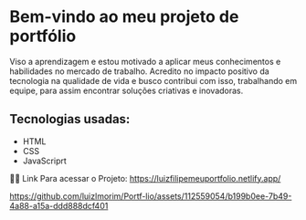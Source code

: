 <h1> Bem-vindo ao meu projeto de portfólio </h1>

<p>Viso a aprendizagem e estou motivado a aplicar meus conhecimentos e habilidades no mercado de trabalho.
Acredito no impacto positivo da tecnologia na qualidade de vida e busco contribui com isso, 
trabalhando em equipe, para assim encontrar soluções criativas e inovadoras.</p>

## Tecnologias usadas:

- HTML
- CSS
- JavaScriprt 


👨‍💻 Link Para acessar o Projeto: https://luizfilipemeuportfolio.netlify.app/

https://github.com/luizlmorim/Portf-lio/assets/112559054/b199b0ee-7b49-4a88-a15a-ddd888dcf401









